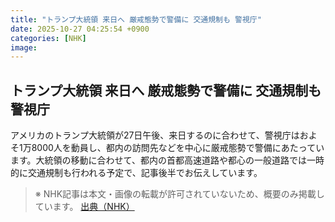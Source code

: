```yaml
---
title: "トランプ大統領 来日へ 厳戒態勢で警備に 交通規制も 警視庁"
date: 2025-10-27 04:25:54 +0900
categories: [NHK]
image: 
---
```

## トランプ大統領 来日へ 厳戒態勢で警備に 交通規制も 警視庁

アメリカのトランプ大統領が27日午後、来日するのに合わせて、警視庁はおよそ1万8000人を動員し、都内の訪問先などを中心に厳戒態勢で警備にあたっています。大統領の移動に合わせて、都内の首都高速道路や都心の一般道路では一時的に交通規制も行われる予定で、記事後半でお伝えしています。

> ※ NHK記事は本文・画像の転載が許可されていないため、概要のみ掲載しています。
[出典（NHK）](http://www3.nhk.or.jp/news/html/20251027/k10014960091000.html)
